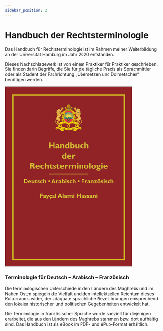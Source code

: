 ```yaml
---
sidebar_position: 2
---
```


# Handbuch der Rechtsterminologie

Das Handbuch f&#252;r Rechtsterminologie ist im Rahmen meiner Weiterbildung an der Universit&#228;t Hamburg im
Jahr 2020 entstanden. 

Dieses Nachschlagewerk ist von einem Praktiker f&#252;r Praktiker geschrieben. Sie finden
darin Begriffe, die Sie f&#252;r die t&#228;gliche Praxis als Sprachmittler oder als Student der Fachrichtung „&#220;bersetzen
und Dolmetschen“ ben&#246;tigen werden.

![Handbuch der Rechtsterminologie](../static/img/handbuch.png "Handbuch der Rechtsterminologie")

### Terminologie für Deutsch &#8211; Arabisch &#8211; Französisch

Die terminologischen Unterschiede in den L&#228;ndern des Maghrebs und im Nahen Osten spiegeln die
Vielfalt und den intellektuellen Reichtum dieses Kulturraums wider, der ad&#228;quate sprachliche Bezeichnungen
entsprechend den lokalen historischen und politischen Gegebenheiten entwickelt hat. 

Die Terminologie in franz&#246;sischer Sprache wurde speziell f&#252;r diejenigen erarbeitet, die aus den L&#228;ndern des Maghrebs stammen
bzw. dort aufh&#228;ltig sind. Das Handbuch ist als eBook im PDF- und ePub-Format erhältlich.

